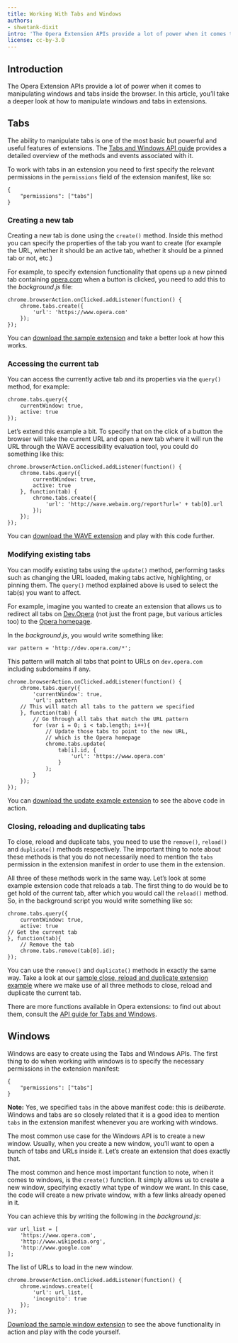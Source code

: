 ```yaml
---
title: Working With Tabs and Windows
authors:
- shwetank-dixit
intro: 'The Opera Extension APIs provide a lot of power when it comes to manipulating windows and tabs inside the browser. In this article, you’ll take a deeper look at how to manipulate windows and tabs in extensions.'
license: cc-by-3.0
---
```


## Introduction

The Opera Extension APIs provide a lot of power when it comes to manipulating windows and tabs inside the browser. In this article, you’ll take a deeper look at how to manipulate windows and tabs in extensions.

## Tabs

The ability to manipulate tabs is one of the most basic but powerful and useful features of extensions. The [Tabs and Windows API guide](https://developer.chrome.com/extensions/tabs) provides a detailed overview of the methods and events associated with it.

To work with tabs in an extension you need to first specify the relevant permissions in the `permissions` field of the extension manifest, like so:

	{
		"permissions": ["tabs"]
	}

### Creating a new tab

Creating a new tab is done using the `create()` method. Inside this method you can specify the properties of the tab you want to create (for example the URL, whether it should be an active tab, whether it should be a pinned tab or not, etc.)

For example, to specify extension functionality that opens up a new pinned tab containing [opera.com](https://www.opera.com) when a button is clicked, you need to add this to the _background.js_ file:

	chrome.browserAction.onClicked.addListener(function() {
		chrome.tabs.create({
			'url': 'https://www.opera.com'
		});
	});

You can [download the sample extension](/extensions/extension-samples/win-tabs-create-tab.crx) and take a better look at how this works.

### Accessing the current tab

You can access the currently active tab and its properties via the `query()` method, for example:

	chrome.tabs.query({
		currentWindow: true,
		active: true
	});

Let’s extend this example a bit. To specify that on the click of a button the browser will take the current URL and open a new tab where it will run the URL through the WAVE accessibility evaluation tool, you could do something like this:

	chrome.browserAction.onClicked.addListener(function() {
		chrome.tabs.query({
			currentWindow: true,
			active: true
		}, function(tab) {
			chrome.tabs.create({
				'url': 'http://wave.webaim.org/report?url=' + tab[0].url
			});
		});
	});

You can [download the WAVE extension](/extensions/extension-samples/win-tabs-wave.crx) and play with this code further.

### Modifying existing tabs

You can modify existing tabs using the `update()` method, performing tasks such as changing the URL loaded, making tabs active, highlighting, or pinning them. The `query()` method explained above is used to select the tab(s) you want to affect.

For example, imagine you wanted to create an extension that allows us to redirect all tabs on [Dev.Opera](http://dev.opera.com) (not just the front page, but various articles too) to the [Opera homepage](https://www.opera.com).

In the _background.js_, you would write something like:

	var pattern = 'http://dev.opera.com/*';

This pattern will match all tabs that point to URLs on `dev.opera.com` including subdomains if any.

	chrome.browserAction.onClicked.addListener(function() {
		chrome.tabs.query({
			'currentWindow': true,
			'url': pattern
		// This will match all tabs to the pattern we specified
		}, function(tab) {
			// Go through all tabs that match the URL pattern
			for (var i = 0; i < tab.length; i++){
				// Update those tabs to point to the new URL,
				// which is the Opera homepage
				chrome.tabs.update(
					tab[i].id, {
						'url': 'https://www.opera.com'
					}
				);
			}
		});
	});

You can [download the update example extension](/extensions/extension-samples/win-tabs-update-tab.crx) to see the above code in action.

### Closing, reloading and duplicating tabs

To close, reload and duplicate tabs, you need to use the `remove()`, `reload()` and `duplicate()` methods respectively. The important thing to note about these methods is that you do not necessarily need to mention the `tabs` permission in the extension manifest in order to use them in the extension.

All three of these methods work in the same way. Let’s look at some example extension code that reloads a tab. The first thing to do would be to get hold of the current tab, after which you would call the `reload()` method. So, in the background script you would write something like so:

	chrome.tabs.query({
		currentWindow: true,
		active: true
	// Get the current tab
	}, function(tab){
		// Remove the tab
		chrome.tabs.remove(tab[0].id);
	});

You can use the `remove()` and `duplicate()` methods in exactly the same way. Take a look at our [sample close, reload and duplicate extension example](/extensions/extension-samples/win-tabs-close-reload-duplicate.crx) where we make use of all three methods to close, reload and duplicate the current tab.

There are more functions available in Opera extensions: to find out about them, consult the [API guide for Tabs and Windows](/extensions/tab-window/).

## Windows

Windows are easy to create using the Tabs and Windows APIs. The first thing to do when working with windows is to specify the necessary permissions in the extension manifest:

	{
		"permissions": ["tabs"]
	}

**Note:** Yes, we specified `tabs` in the above manifest code: this is _deliberate_. Windows and tabs are so closely related that it is a good idea to mention `tabs` in the extension manifest whenever you are working with windows.

The most common use case for the Windows API is to create a new window. Usually, when you create a new window, you’ll want to open a bunch of tabs and URLs inside it. Let’s create an extension that does exactly that.

The most common and hence most important function to note, when it comes to windows, is the `create()` function. It simply allows us to create a new window, specifying exactly what type of window we want. In this case, the code will create a new private window, with a few links already opened in it.

You can achieve this by writing the following in the _background.js_:

	var url_list = [
		'https://www.opera.com',
		'http://www.wikipedia.org',
		'http://www.google.com'
	];

The list of URLs to load in the new window.

	chrome.browserAction.onClicked.addListener(function() {
		chrome.windows.create({
			'url': url_list,
			'incognito': true
		});
	});

[Download the sample window extension](/extensions/extension-samples/win-tabs-private-window.crx) to see the above functionality in action and play with the code yourself.
